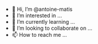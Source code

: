 - 👋 Hi, I’m @antoine-matis
- 👀 I’m interested in ...
- 🌱 I’m currently learning ...
- 💞️ I’m looking to collaborate on ...
- 📫 How to reach me ...

<!---
antoine-matis/antoine-matis is a ✨ special ✨ repository because its `README.md` (this file) appears on your GitHub profile.
You can click the Preview link to take a look at your changes.
--->
